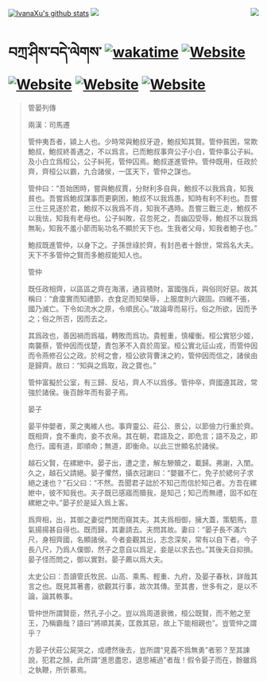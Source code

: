 [![IvanaXu's github stats](https://github-readme-stats.vercel.app/api?username=IvanaXu&theme=codeSTACKr)](https://github.com/anuraghazra/github-readme-stats)
<img align="right" src="https://github-readme-stats.vercel.app/api/top-langs/?username=IvanaXu&langs_count=8&theme=codeSTACKr" />
<img src="https://github-readme-stats.vercel.app/api/wakatime?username=IvanaXu&layout=compact&langs_count=8&theme=codeSTACKr&custom_title=Programming&nbsp;Times&nbsp;(Since&nbsp;Jul.29.2021)" />
# བཀྲ་ཤིས་བདེ་ལེགས་	[![wakatime](https://wakatime.com/badge/user/5043ee4a-e361-4607-9d47-d557f2005d05.svg)](https://wakatime.com/@5043ee4a-e361-4607-9d47-d557f2005d05)	[![Website](https://img.shields.io/website?label=tianchi&up_color=orange&up_message=IvanaXu&url=https%3A%2F%2Fshields.io)](https://tianchi.aliyun.com/home/science/scienceDetail?userId=1095279182618)	[![Website](https://img.shields.io/website?label=yuque&up_color=green&up_message=IvanaXu&url=https%3A%2F%2Fshields.io)](https://www.yuque.com/ivanaxu)	[![Website](https://img.shields.io/website?label=leetcode&up_color=yellow&up_message=IvanaXu&url=https%3A%2F%2Fshields.io)](https://leetcode.cn/u/ivanaxu)	[![Website](https://img.shields.io/website?label=aistudio&up_color=violet&up_message=IvanaXu&url=https%3A%2F%2Fshields.io)](https://aistudio.baidu.com/aistudio/personalcenter/thirdview/979775)
> 管晏列傳
> 
> 兩漢：司馬遷 
> 
> 管仲夷吾者，潁上人也。少時常與鮑叔牙遊，鮑叔知其賢。管仲貧困，常欺鮑叔，鮑叔終善遇之，不以爲言。已而鮑叔事齊公子小白，管仲事公子糾。及小白立爲桓公，公子糾死，管仲囚焉。鮑叔遂進管仲。管仲既用，任政於齊，齊桓公以霸，九合諸侯，一匡天下，管仲之謀也。
> 
> 管仲曰：“吾始困時，嘗與鮑叔賈，分財利多自與，鮑叔不以我爲貪，知我貧也。吾嘗爲鮑叔謀事而更窮困，鮑叔不以我爲愚，知時有利不利也。吾嘗三仕三見逐於君，鮑叔不以我爲不肖，知我不遇時。吾嘗三戰三走，鮑叔不以我怯，知我有老母也。公子糾敗，召忽死之，吾幽囚受辱，鮑叔不以我爲無恥，知我不羞小節而恥功名不顯於天下也。生我者父母，知我者鮑子也。”
> 
> 鮑叔既進管仲，以身下之。子孫世祿於齊，有封邑者十餘世，常爲名大夫。天下不多管仲之賢而多鮑叔能知人也。
> 
> 管仲
> 
> 既任政相齊，以區區之齊在海濱，通貨積財，富國強兵，與俗同好惡。故其稱曰：“倉廩實而知禮節，衣食足而知榮辱，上服度則六親固。四維不張，國乃滅亡。下令如流水之原，令順民心。”故論卑而易行。俗之所欲，因而予之；俗之所否，因而去之。
> 
> 其爲政也，善因禍而爲福，轉敗而爲功。貴輕重，慎權衡。桓公實怒少姬，南襲蔡，管仲因而伐楚，責包茅不入貢於周室。桓公實北征山戎，而管仲因而令燕修召公之政。於柯之會，桓公欲背曹沫之約，管仲因而信之，諸侯由是歸齊。故曰：“知與之爲取，政之寶也。”
> 
> 管仲富擬於公室，有三歸、反坫，齊人不以爲侈。管仲卒，齊國遵其政，常強於諸侯。後百餘年而有晏子焉。
> 
> 晏子
> 
> 晏平仲嬰者，萊之夷維人也。事齊靈公、莊公、景公，以節儉力行重於齊。既相齊，食不重肉，妾不衣帛。其在朝，君語及之，即危言；語不及之，即危行。國有道，即順命；無道，即衡命。以此三世顯名於諸侯。
> 
> 越石父賢，在縲紲中。晏子出，遭之塗，解左驂贖之，載歸。弗謝，入閨。久之，越石父請絕。晏子懼然，攝衣冠謝曰：“嬰雖不仁，免子於緦何子求絕之速也？”石父曰：“不然。吾聞君子詘於不知己而信於知己者。方吾在縲紲中，彼不知我也。夫子既已感寤而贖我，是知己；知己而無禮，固不如在縲紲之中。”晏子於是延入爲上客。
> 
> 爲齊相，出，其御之妻從門閒而窺其夫。其夫爲相御，擁大蓋，策駟馬，意氣揚揚甚自得也。既而歸，其妻請去。夫問其故。妻曰：“晏子長不滿六尺，身相齊國，名顯諸侯。今者妾觀其出，志念深矣，常有以自下者。今子長八尺，乃爲人僕御，然子之意自以爲足，妾是以求去也。”其後夫自抑損。晏子怪而問之，御以實對。晏子薦以爲大夫。
> 
> 太史公曰：吾讀管氏牧民、山高、乘馬、輕重、九府，及晏子春秋，詳哉其言之也。既見其著書，欲觀其行事，故次其傳。至其書，世多有之，是以不論，論其軼事。
> 
> 管仲世所謂賢臣，然孔子小之。豈以爲周道衰微，桓公既賢，而不勉之至王，乃稱霸哉？語曰“將順其美，匡救其惡，故上下能相親也”。豈管仲之謂乎？
> 
> 方晏子伏莊公屍哭之，成禮然後去，豈所謂“見義不爲無勇”者邪？至其諫說，犯君之顏，此所謂“進思盡忠，退思補過”者哉！假令晏子而在，餘雖爲之執鞭，所忻慕焉。
>

